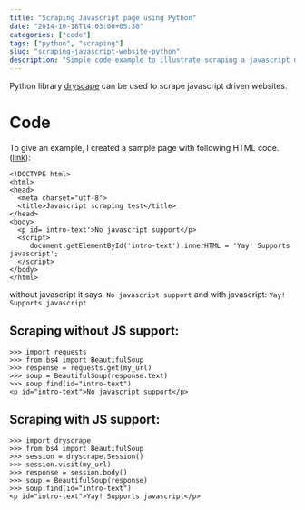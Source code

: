 ```yaml
---
title: "Scraping Javascript page using Python"
date: "2014-10-18T14:03:00+05:30"
categories: ["code"]
tags: ["python", "scraping"]
slug: "scraping-javascript-website-python"
description: "Simple code example to illustrate scraping a javascript driven website, using Python and Dryscape."
---
```


Python library [dryscape][1] can be used to scrape javascript driven websites. 

# Code

To give an example, I created a sample page with following HTML code. ([link][2]):

    <!DOCTYPE html>
    <html>
    <head>
      <meta charset="utf-8">
      <title>Javascript scraping test</title>
    </head>
    <body>
      <p id='intro-text'>No javascript support</p>
      <script>
         document.getElementById('intro-text').innerHTML = 'Yay! Supports javascript';
      </script> 
    </body>
    </html>

without javascript it says: `No javascript support` and with javascript: `Yay! Supports javascript`

## Scraping without JS support:

    >>> import requests
    >>> from bs4 import BeautifulSoup
    >>> response = requests.get(my_url)
    >>> soup = BeautifulSoup(response.text)
    >>> soup.find(id="intro-text")
    <p id="intro-text">No javascript support</p>

## Scraping with JS support:

    >>> import dryscrape
    >>> from bs4 import BeautifulSoup
    >>> session = dryscrape.Session()
    >>> session.visit(my_url)
    >>> response = session.body()
    >>> soup = BeautifulSoup(response)
    >>> soup.find(id="intro-text")
    <p id="intro-text">Yay! Supports javascript</p>


  [1]: https://github.com/niklasb/dryscrape
  [2]: http://avi.im/stuff/js-or-no-js.html
